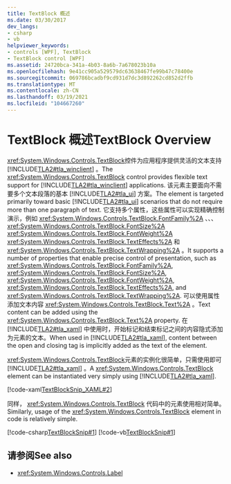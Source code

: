 ```yaml
---
title: TextBlock 概述
ms.date: 03/30/2017
dev_langs:
- csharp
- vb
helpviewer_keywords:
- controls [WPF], TextBlock
- TextBlock control [WPF]
ms.assetid: 24720bca-341a-4b03-8a6b-7a678023b10a
ms.openlocfilehash: 9e41cc905a529579dc63638467fe99b47c78400e
ms.sourcegitcommit: 069786bcadbf9cd931d7dc3d892262cd852d2ffb
ms.translationtype: MT
ms.contentlocale: zh-CN
ms.lasthandoff: 03/19/2021
ms.locfileid: "104667260"
---
```

# <a name="textblock-overview"></a><span data-ttu-id="645a9-102">TextBlock 概述</span><span class="sxs-lookup"><span data-stu-id="645a9-102">TextBlock Overview</span></span>
<span data-ttu-id="645a9-103"><xref:System.Windows.Controls.TextBlock>控件为应用程序提供灵活的文本支持 [!INCLUDE[TLA2#tla_winclient](../../../includes/tla2sharptla-winclient-md.md)] 。</span><span class="sxs-lookup"><span data-stu-id="645a9-103">The <xref:System.Windows.Controls.TextBlock> control provides flexible text support for [!INCLUDE[TLA2#tla_winclient](../../../includes/tla2sharptla-winclient-md.md)] applications.</span></span> <span data-ttu-id="645a9-104">该元素主要面向不需要多个文本段落的基本 [!INCLUDE[TLA2#tla_ui](../../../includes/tla2sharptla-ui-md.md)] 方案。</span><span class="sxs-lookup"><span data-stu-id="645a9-104">The element is targeted primarily toward basic [!INCLUDE[TLA2#tla_ui](../../../includes/tla2sharptla-ui-md.md)] scenarios that do not require more than one paragraph of text.</span></span> <span data-ttu-id="645a9-105">它支持多个属性，这些属性可以实现精确控制演示，例如 <xref:System.Windows.Controls.TextBlock.FontFamily%2A> 、、、 <xref:System.Windows.Controls.TextBlock.FontSize%2A> <xref:System.Windows.Controls.TextBlock.FontWeight%2A> <xref:System.Windows.Controls.TextBlock.TextEffects%2A> 和 <xref:System.Windows.Controls.TextBlock.TextWrapping%2A> 。</span><span class="sxs-lookup"><span data-stu-id="645a9-105">It supports a number of properties that enable precise control of presentation, such as <xref:System.Windows.Controls.TextBlock.FontFamily%2A>, <xref:System.Windows.Controls.TextBlock.FontSize%2A>, <xref:System.Windows.Controls.TextBlock.FontWeight%2A>, <xref:System.Windows.Controls.TextBlock.TextEffects%2A>, and <xref:System.Windows.Controls.TextBlock.TextWrapping%2A>.</span></span> <span data-ttu-id="645a9-106">可以使用属性添加文本内容 <xref:System.Windows.Controls.TextBlock.Text%2A> 。</span><span class="sxs-lookup"><span data-stu-id="645a9-106">Text content can be added using the <xref:System.Windows.Controls.TextBlock.Text%2A> property.</span></span> <span data-ttu-id="645a9-107">在 [!INCLUDE[TLA2#tla_xaml](../../../includes/tla2sharptla-xaml-md.md)] 中使用时，开始标记和结束标记之间的内容隐式添加为元素的文本。</span><span class="sxs-lookup"><span data-stu-id="645a9-107">When used in [!INCLUDE[TLA2#tla_xaml](../../../includes/tla2sharptla-xaml-md.md)], content between the open and closing tag is implicitly added as the text of the element.</span></span>  
  
 <span data-ttu-id="645a9-108"><xref:System.Windows.Controls.TextBlock>元素的实例化很简单，只需使用即可 [!INCLUDE[TLA2#tla_xaml](../../../includes/tla2sharptla-xaml-md.md)] 。</span><span class="sxs-lookup"><span data-stu-id="645a9-108">A <xref:System.Windows.Controls.TextBlock> element can be instantiated very simply using [!INCLUDE[TLA2#tla_xaml](../../../includes/tla2sharptla-xaml-md.md)].</span></span>  
  
 [!code-xaml[TextBlockSnip_XAML#2](~/samples/snippets/csharp/VS_Snippets_Wpf/TextBlockSnip_XAML/CS/default.xaml#2)]  
  
 <span data-ttu-id="645a9-109">同样， <xref:System.Windows.Controls.TextBlock> 代码中的元素使用相对简单。</span><span class="sxs-lookup"><span data-stu-id="645a9-109">Similarly, usage of the <xref:System.Windows.Controls.TextBlock> element in code is relatively simple.</span></span>  
  
 [!code-csharp[TextBlockSnip#1](~/samples/snippets/csharp/VS_Snippets_Wpf/TextBlockSnip/CSharp/TextBlockSnips.cs#1)]
 [!code-vb[TextBlockSnip#1](~/samples/snippets/visualbasic/VS_Snippets_Wpf/TextBlockSnip/VisualBasic/TextBlockSnips.vb#1)]  
  
## <a name="see-also"></a><span data-ttu-id="645a9-110">请参阅</span><span class="sxs-lookup"><span data-stu-id="645a9-110">See also</span></span>

- <xref:System.Windows.Controls.Label>
